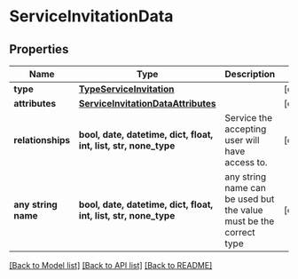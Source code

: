 # ServiceInvitationData


## Properties
Name | Type | Description | Notes
------------ | ------------- | ------------- | -------------
**type** | [**TypeServiceInvitation**](TypeServiceInvitation.md) |  | [optional] 
**attributes** | [**ServiceInvitationDataAttributes**](ServiceInvitationDataAttributes.md) |  | [optional] 
**relationships** | **bool, date, datetime, dict, float, int, list, str, none_type** | Service the accepting user will have access to. | [optional] 
**any string name** | **bool, date, datetime, dict, float, int, list, str, none_type** | any string name can be used but the value must be the correct type | [optional]

[[Back to Model list]](../README.md#documentation-for-models) [[Back to API list]](../README.md#documentation-for-api-endpoints) [[Back to README]](../README.md)



